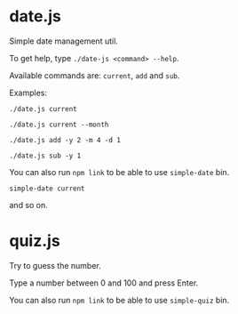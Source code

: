 # date.js

Simple date management util.

To get help, type `./date-js <command> --help`.

Available commands are: `current`, `add` and `sub`.

Examples:

`./date.js current`

`./date.js current --month`

`./date.js add -y 2 -m 4 -d 1`

`./date.js sub -y 1`

You can also run `npm link` to be able to use `simple-date` bin.

`simple-date current`

and so on.

# quiz.js

Try to guess the number.

Type a number between 0 and 100 and press Enter.

You can also run `npm link` to be able to use `simple-quiz` bin.
